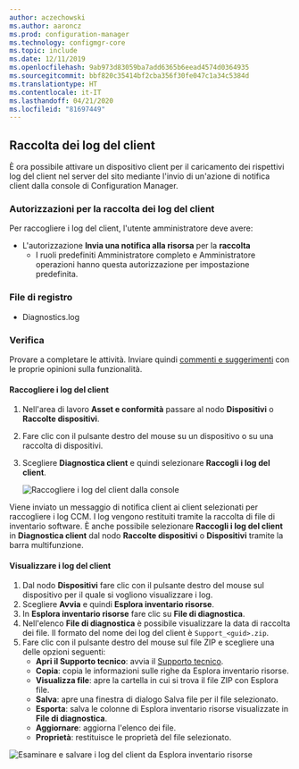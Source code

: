 ```yaml
---
author: aczechowski
ms.author: aaroncz
ms.prod: configuration-manager
ms.technology: configmgr-core
ms.topic: include
ms.date: 12/11/2019
ms.openlocfilehash: 9ab973d83059ba7add6365b6eead4574d0364935
ms.sourcegitcommit: bbf820c35414bf2cba356f30fe047c1a34c5384d
ms.translationtype: HT
ms.contentlocale: it-IT
ms.lasthandoff: 04/21/2020
ms.locfileid: "81697449"
---
```

## <a name="client-log-collection"></a>Raccolta dei log del client
<!--4226618-->
È ora possibile attivare un dispositivo client per il caricamento dei rispettivi log del client nel server del sito mediante l'invio di un'azione di notifica client dalla console di Configuration Manager.

### <a name="permissions-for-client-log-collection"></a>Autorizzazioni per la raccolta dei log del client

Per raccogliere i log del client, l'utente amministratore deve avere:

- L'autorizzazione **Invia una notifica alla risorsa** per la **raccolta**
  - I ruoli predefiniti Amministratore completo e Amministratore operazioni hanno questa autorizzazione per impostazione predefinita. 


### <a name="log-files"></a>File di registro

- Diagnostics.log


### <a name="try-it-out"></a>Verifica

Provare a completare le attività. Inviare quindi [commenti e suggerimenti](../../../../understand/find-help.md#product-feedback) con le proprie opinioni sulla funzionalità.

#### <a name="collect-client-logs"></a>Raccogliere i log del client

1. Nell'area di lavoro **Asset e conformità** passare al nodo **Dispositivi** o **Raccolte dispositivi**. 
1. Fare clic con il pulsante destro del mouse su un dispositivo o su una raccolta di dispositivi.
1. Scegliere **Diagnostica client** e quindi selezionare **Raccogli i log del client**.

   ![Raccogliere i log del client dalla console](../../media/4226618-collect-client-logs.png)

Viene inviato un messaggio di notifica client ai client selezionati per raccogliere i log CCM. I log vengono restituiti tramite la raccolta di file di inventario software. È anche possibile selezionare **Raccogli i log del client** in **Diagnostica client** dal nodo **Raccolte dispositivi** o **Dispositivi** tramite la barra multifunzione.


#### <a name="view-client-logs"></a>Visualizzare i log del client

1. Dal nodo **Dispositivi** fare clic con il pulsante destro del mouse sul dispositivo per il quale si vogliono visualizzare i log.
1. Scegliere **Avvia** e quindi **Esplora inventario risorse**.
1. In **Esplora inventario risorse** fare clic su **File di diagnostica**.
1. Nell'elenco **File di diagnostica** è possibile visualizzare la data di raccolta dei file. Il formato del nome dei log del client è `Support_<guid>.zip`.
1. Fare clic con il pulsante destro del mouse sul file ZIP e scegliere una delle opzioni seguenti:
    - **Apri il Supporto tecnico**: avvia il [Supporto tecnico](../../../../support/support-center.md).
    - **Copia**: copia le informazioni sulle righe da Esplora inventario risorse.
    - **Visualizza file**: apre la cartella in cui si trova il file ZIP con Esplora file.
    - **Salva**: apre una finestra di dialogo Salva file per il file selezionato.
    - **Esporta**: salva le colonne di Esplora inventario risorse visualizzate in **File di diagnostica**.
    - **Aggiornare**: aggiorna l'elenco dei file.
    - **Proprietà**: restituisce le proprietà del file selezionato. 

![Esaminare e salvare i log del client da Esplora inventario risorse](../../media/4226618-view-collected-client-logs.png)
